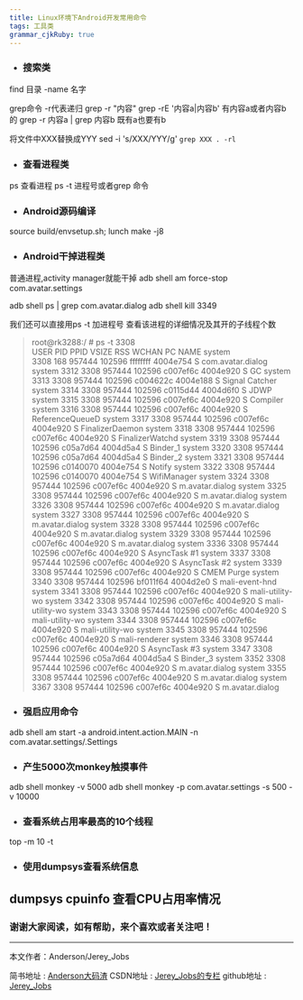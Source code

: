 ```yaml
---
title: Linux环境下Android开发常用命令
tags: 工具类
grammar_cjkRuby: true
---
```


- ###  搜索类

find 目录 -name 名字

grep命令  -r代表递归
grep -r "内容"
grep -rE '内容a|内容b'    有内容a或者内容b的
grep -r  内容a | grep 内容b   既有a也要有b

将文件中XXX替换成YYY
sed -i 's/XXX/YYY/g' `grep XXX . -rl`


- ###  查看进程类

ps 查看进程
ps -t 进程号或者grep 命令

- ###  Android源码编译

source build/envsetup.sh;
lunch 
make -j8

- ###  Android干掉进程类

普通进程,activity manager就能干掉
adb shell am force-stop com.avatar.settings

adb shell ps | grep com.avatar.dialog
adb shell kill 3349

我们还可以直接用ps -t 加进程号 查看该进程的详细情况及其开的子线程个数

> root@rk3288:/ # ps -t 3308                                            
> USER     PID   PPID  VSIZE  RSS     WCHAN    PC         NAME system   
> 3308  168   957444 102596 ffffffff 4004e754 S com.avatar.dialog system
> 3312  3308  957444 102596 c007ef6c 4004e920 S GC system    3313  3308 
> 957444 102596 c004622c 4004e188 S Signal Catcher system    3314  3308 
> 957444 102596 c0115d44 4004d6f0 S JDWP system    3315  3308  957444
> 102596 c007ef6c 4004e920 S Compiler system    3316  3308  957444
> 102596 c007ef6c 4004e920 S ReferenceQueueD system    3317  3308 
> 957444 102596 c007ef6c 4004e920 S FinalizerDaemon system    3318  3308
> 957444 102596 c007ef6c 4004e920 S FinalizerWatchd system    3319  3308
> 957444 102596 c05a7d64 4004d5a4 S Binder_1 system    3320  3308 
> 957444 102596 c05a7d64 4004d5a4 S Binder_2 system    3321  3308 
> 957444 102596 c0140070 4004e754 S Notify system    3322  3308  957444
> 102596 c0140070 4004e754 S WifiManager system    3324  3308  957444
> 102596 c007ef6c 4004e920 S m.avatar.dialog system    3325  3308 
> 957444 102596 c007ef6c 4004e920 S m.avatar.dialog system    3326  3308
> 957444 102596 c007ef6c 4004e920 S m.avatar.dialog system    3327  3308
> 957444 102596 c007ef6c 4004e920 S m.avatar.dialog system    3328  3308
> 957444 102596 c007ef6c 4004e920 S m.avatar.dialog system    3329  3308
> 957444 102596 c007ef6c 4004e920 S m.avatar.dialog system    3336  3308
> 957444 102596 c007ef6c 4004e920 S AsyncTask #1 system    3337  3308 
> 957444 102596 c007ef6c 4004e920 S AsyncTask #2 system    3339  3308 
> 957444 102596 c007ef6c 4004e920 S CMEM Purge system    3340  3308 
> 957444 102596 bf011f64 4004d2e0 S mali-event-hnd system    3341  3308 
> 957444 102596 c007ef6c 4004e920 S mali-utility-wo system    3342  3308
> 957444 102596 c007ef6c 4004e920 S mali-utility-wo system    3343  3308
> 957444 102596 c007ef6c 4004e920 S mali-utility-wo system    3344  3308
> 957444 102596 c007ef6c 4004e920 S mali-utility-wo system    3345  3308
> 957444 102596 c007ef6c 4004e920 S mali-renderer system    3346  3308 
> 957444 102596 c007ef6c 4004e920 S AsyncTask #3 system    3347  3308 
> 957444 102596 c05a7d64 4004d5a4 S Binder_3 system    3352  3308 
> 957444 102596 c007ef6c 4004e920 S m.avatar.dialog system    3355  3308
> 957444 102596 c007ef6c 4004e920 S m.avatar.dialog system    3367  3308
> 957444 102596 c007ef6c 4004e920 S m.avatar.dialog

- ###  强启应用命令

adb shell am start -a android.intent.action.MAIN -n com.avatar.settings/.Settings


- ###  产生5000次monkey触摸事件

adb shell monkey -v 5000
adb shell monkey -p com.avatar.settings -s 500 -v 10000

- ###  查看系统占用率最高的10个线程

top -m 10 -t

- ###  使用dumpsys查看系统信息
 
 dumpsys cpuinfo 查看CPU占用率情况
 ----------
 ### 谢谢大家阅读，如有帮助，来个喜欢或者关注吧！

 ----------
 本文作者：Anderson/Jerey_Jobs

 简书地址   :  [Anderson大码渣][1]
 CSDN地址   :  [Jerey_Jobs的专栏][2]
 github地址 :  [Jerey_Jobs][3]
 

  [1]: http://www.jianshu.com/users/016a5ba708a0/latest_articles
  [2]: http://blog.csdn.net/jerey_jobs
  [3]: https://github.com/Jerey-Jobs